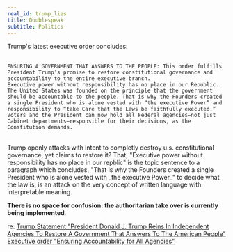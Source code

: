 ```yaml
---
real_id: trump_lies
title: Doublespeak
subtitle: Politics
---
```

Trump's latest executive order concludes:  
<br>

  
    ENSURING A GOVERNMENT THAT ANSWERS TO THE PEOPLE: This order fulfills President Trump’s promise to restore constitutional governance and accountability to the entire executive branch.  
    Executive power without responsibility has no place in our Republic. The United States was founded on the principle that the government should be accountable to the people. That is why the Founders created a single President who is alone vested with “the executive Power” and responsibility to “take Care that the Laws be faithfully executed.”  
    Voters and the President can now hold all Federal agencies—not just Cabinet departments—responsible for their decisions, as the Constitution demands.
  
  
<br>	   
Trump openly attacks with intent to completly destroy u.s. constitutional governance, yet claims to restore it? That, "Executive power without responsibility has no place in our repblic" is the topic sentence to a paragraph which concludes, "That is why the Founders created a single President who is alone vested with _the executive Power_" to decide what the law is, is an attack on the very concept of written language with interpretable meaning.   
  
__There is no space for confusion: the authoritarian take over is currently being implemented__.  

  
re: [Trump Statement "President Donald J. Trump Reins In Independent Agencies To Restore A Government That Answers To The American People"](https://www.whitehouse.gov/fact-sheets/2025/02/fact-sheet-president-donald-j-trump-reins-in-independent-agencies-to-restore-a-government-that-answers-to-the-american-people)  
[Executive order "Ensuring Accountability for All Agencies"](https://www.whitehouse.gov/presidential-actions/2025/02/ensuring-accountability-for-all-agencies/)